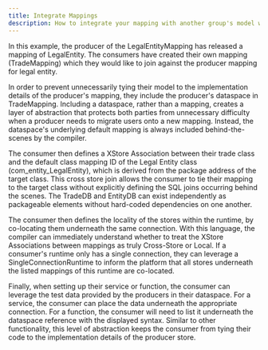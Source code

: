 ```yaml
---
title: Integrate Mappings
description: How to integrate your mapping with another group's model without tying yourself to their underlying physical implementation or specific mapping.
---
```


In this example, the producer of the LegalEntityMapping has released a mapping of LegalEntity. The consumers have created their own mapping (TradeMapping) which they would like to join against the producer mapping for legal entity.

In order to prevent unnecessarily tying their model to the implementation details of the producer's mapping, they include the producer's dataspace in TradeMapping. Including a dataspace, rather than a mapping, creates a layer of abstraction that protects both parties from unnecessary difficulty when a producer needs to migrate users onto a new mapping. Instead, the dataspace's underlying default mapping is always included behind-the-scenes by the compiler.

The consumer then defines a XStore Association between their trade class and the default class mapping ID of the Legal Entity class (com_entity_LegalEntity), which is derived from the package address of the target class. This cross store join allows the consumer to tie their mapping to the target class without explicitly defining the SQL joins occurring behind the scenes. The TradeDB and EntityDB can exist independently as packageable elements without hard-coded dependencies on one another.

The consumer then defines the locality of the stores within the runtime, by co-locating them underneath the same connection. With this language, the compiler can immediately understand whether to treat the XStore Associations between mappings as truly Cross-Store or Local. If a consumer's runtime only has a single connection, they can leverage a SingleConnectionRuntime to inform the platform that all stores underneath the listed mappings of this runtime are co-located.

Finally, when setting up their service or function, the consumer can leverage the test data provided by the producers in their dataspace. For a service, the consumer can place the data underneath the appropriate connection. For a function, the consumer will need to list it underneath the dataspace reference with the displayed syntax. Similar to other functionality, this level of abstraction keeps the consumer from tying their code to the implementation details of the producer store.